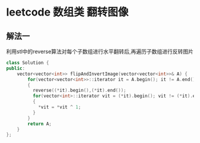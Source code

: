 # leetcode 数组类 翻转图像

## 解法一

利用stl中的reverse算法对每个子数组进行水平翻转后,再遍历子数组进行反转图片

```c++
class Solution {
public:
    vector<vector<int>> flipAndInvertImage(vector<vector<int>>& A) {
        for(vector<vector<int>>::iterator it = A.begin(); it != A.end(); it++)
        {
          reverse((*it).begin(),(*it).end());
          for(vector<int>::iterator vit = (*it).begin(); vit != (*it).end(); vit++)
          {
            *vit = *vit ^ 1;
          }
        }
        return A;
    }
};
```
